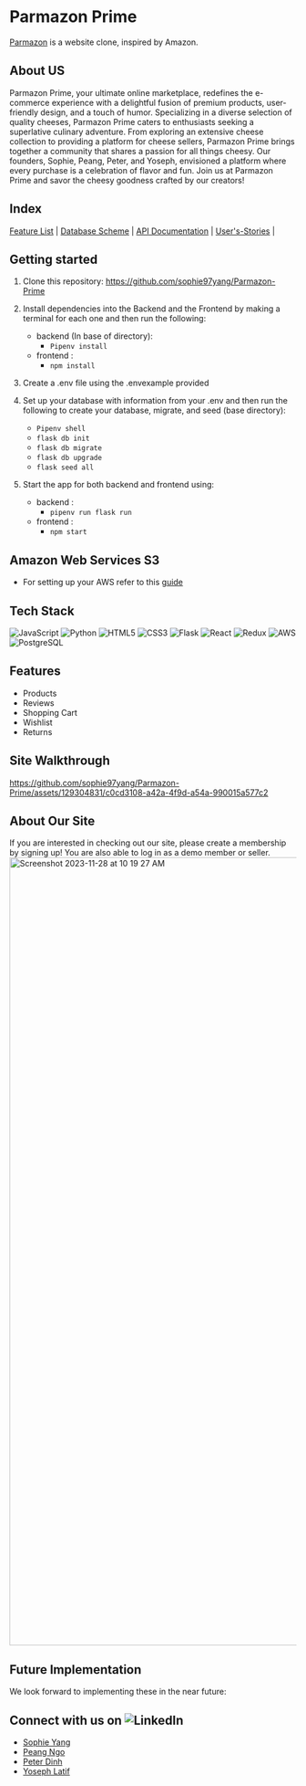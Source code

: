 # Parmazon Prime 

[Parmazon](https://parmazon-prime.onrender.com) is a website clone, inspired by Amazon. 

## About US
Parmazon Prime, your ultimate online marketplace, redefines the e-commerce experience with a delightful fusion of premium products, user-friendly design, and a touch of humor. Specializing in a diverse selection of quality cheeses, Parmazon Prime caters to enthusiasts seeking a superlative culinary adventure. From exploring an extensive cheese collection to providing a platform for cheese sellers, Parmazon Prime brings together a community that shares a passion for all things cheesy. Our founders, Sophie, Peang, Peter, and Yoseph, envisioned a platform where every purchase is a celebration of flavor and fun. Join us at Parmazon Prime and savor the cheesy goodness crafted by our creators!

## Index

[Feature List](https://github.com/sophie97yang/Parmazon-Prime/wiki/Features-List) | [Database Scheme](https://github.com/sophie97yang/Parmazon-Prime/wiki/Database-Schema) | [API Documentation](https://github.com/sophie97yang/Parmazon-Prime/wiki/API-Documentation) | [User's-Stories](https://github.com/sophie97yang/Parmazon-Prime/wiki/API-Documentation) | 


## Getting started

1. Clone this repository: https://github.com/sophie97yang/Parmazon-Prime
2. Install dependencies into the Backend and the Frontend by making a terminal for each one and then run the following:
   * backend (In base of directory):
       * ` Pipenv install `
   * frontend :
       * ` npm install `
3. Create a .env file using the .envexample provided

4. Set up your database with information from your .env and then run the following to create your database, migrate, and seed (base directory):
   * ` Pipenv shell `
   * ` flask db init `
   * ` flask db migrate `
   * ` flask db upgrade `
   * ` flask seed all `
5. Start the app for both backend and frontend using:
   * backend :
       * ` pipenv run flask run `
   * frontend :
       * ` npm start `
## Amazon Web Services S3
   * For setting up your AWS refer to this [guide](https://github.com/jdrichardsappacad/aws-s3-pern-demo)


## Tech Stack
  ![JavaScript](https://img.shields.io/badge/javascript-%23323330.svg?style=for-the-badge&logo=javascript&logoColor=%23F7DF1E)
  ![Python](https://img.shields.io/badge/python-3670A0?style=for-the-badge&logo=python&logoColor=ffdd54)
  ![HTML5](https://img.shields.io/badge/html5-%23E34F26.svg?style=for-the-badge&logo=html5&logoColor=white)
  ![CSS3](https://img.shields.io/badge/css3-%231572B6.svg?style=for-the-badge&logo=css3&logoColor=white)
  ![Flask](https://img.shields.io/badge/flask-%23000.svg?style=for-the-badge&logo=flask&logoColor=white)
  ![React](https://img.shields.io/badge/react-%2320232a.svg?style=for-the-badge&logo=react&logoColor=%2361DAFB)
  ![Redux](https://img.shields.io/badge/redux-%23593d88.svg?style=for-the-badge&logo=redux&logoColor=white)
  ![AWS](https://img.shields.io/badge/AWS-%23FF9900.svg?style=for-the-badge&logo=amazon-aws&logoColor=white)
  ![PostgreSQL](https://img.shields.io/badge/PostgreSQL-316192?style=for-the-badge&logo=postgresql&logoColor=white)

## Features 
- Products
- Reviews
- Shopping Cart
- Wishlist
- Returns

## Site Walkthrough 

https://github.com/sophie97yang/Parmazon-Prime/assets/129304831/c0cd3108-a42a-4f9d-a54a-990015a577c2


## About Our Site
If you are interested in checking out our site, please create a membership by signing up! You are also able to log in as a demo member or seller.
<img width="1381" alt="Screenshot 2023-11-28 at 10 19 27 AM" src="https://github.com/sophie97yang/Parmazon-Prime/assets/129304831/9356b862-15d4-462d-b534-27347e0ef2d1">

## Future Implementation 
We look forward to implementing these in the near future:

## Connect with us on ![LinkedIn](https://img.shields.io/badge/linkedin-%230077B5.svg?style=for-the-badge&logo=linkedin&logoColor=white)
  - [Sophie Yang](https://www.linkedin.com/in/sophie-yang-bb9758156/)
  - [Peang Ngo](https://www.linkedin.com/in/peang-ngo-840860112/)
  - [Peter Dinh](https://www.linkedin.com/in/peter-dinh-66f/)
  - [Yoseph Latif](https://www.linkedin.com/in/yoseph-latif/)
